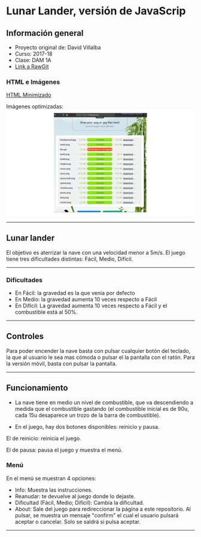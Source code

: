 # Lunar Lander, versión de JavaScrip 
 
## Información general 
 
+ Proyecto original de: David Villalba 
+ Curso: 2017-18 
+ Clase: DAM 1A 
+ [Link a RawGit](https://rawgit.com/Pauuu/lunar-landing-javascript/master/lunarLander.html) 
 
### HTML e Imágenes 
[HTML Minimizado](https://github.com/Pauuu/lunar-landing-javascript/tree/HTML_Minimizado) 
 
 
Imágenes optimizadas: 
![Imágenes optimizadas](img/imagenesTiny.png) 
 
--- 
 
## Lunar lander 
El objetivo es aterrizar la nave con una velocidad menor a 5m/s. 
El juego tiene tres dificultades distintas: Fácil, Medio, Difícil. 
 
--- 
 
### Dificultades 
 
+ En Fácil: la gravedad es la que venia por defecto 
+ En Medio: la gravedad aumenta 10 veces respecto a Fácil 
+ En Difícil: La gravedad aumenta 10 veces respecto a Fácil y el combustible está al 50%. 
 
--- 
 
## Controles 
 
Para poder encender la nave basta con pulsar cualquier botón del teclado, la que al usuario le sea mas cómoda o pulsar el la pantalla con el ratón. 
Para la versión móvil, basta con pulsar la pantalla. 
 
--- 
 
##  Funcionamiento 
+ La nave tiene en medio un nivel de combustible, que va descendiendo a medida que el combustible gastando (el combustible inicial es de 90u, cada 15u desaparece un trozo de la barra de combustible). 
 
+ En el juego, hay dos botones disponibles: reinicio y pausa. 
 
El de reinicio: reinicia el juego. 
 
El de pausa: pausa el juego y muestra el menú. 
 
### Menú 
En el menú se muestran 4 opciones: 
+ Info: Muestra las instrucciones. 
+ Reanudar: te devuelve al juego donde lo dejaste. 
+ Dificultad (Fácil, Medio; Difícil): Cambia la dificultad. 
+ About: Sale del juego para redireccionar la página a este repositorio. Al pulsar, se muestra un mensaje "confirm" el cual el usuario pulsará aceptar o cancelar. Solo se saldrá si pulsa aceptar. 
 
--- 
 
 
